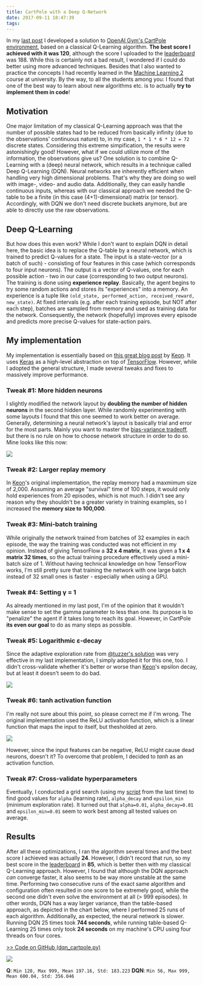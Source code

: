 ```yaml
---
title: CartPole with a Deep Q-Network
date: 2017-09-11 18:47:39
tags:
---
```

In my [last post](https://ferdinand-muetsch.de/cartpole-with-qlearning-first-experiences-with-openai-gym.html) I developed a solution to [OpenAI Gym's CartPole environment](https://gym.openai.com/envs/CartPole-v0), based on a classical Q-Learning algorithm. **The best score I achieved with it was 120**, although the score I uploaded to the [leaderboard](https://gym.openai.com/evaluations/eval_emRbuGdHRnWoJuMUnPwd1Q) was 188. While this is certainly not a bad result, I wondered if I could do better using more advanced techniques. Besides that I also wanted to practice the concepts I had recently learned in the [Machine Learning 2](http://www.aifb.kit.edu/web/Lehre/Vorlesung_Maschinelles_Lernen_2_%E2%80%93_Fortgeschrittene_Verfahren/en) course at university. By the way, to all the students among you: I found that one of the best way to learn about new algorithms etc. is to actually **try to implement them in code**!

## Motivation
One major limitation of my classical Q-Learning approach was that the number of possible states had to be reduced from basically infinity (due to the observations' continuous nature) to, in my case, `1 * 1 * 6 * 12 = 72` discrete states. Considering this extreme simpification, the results were astonishingly good! However, what if we could utilize more of the information, the observations give us? One solution is to combine Q-Learning with a (deep) neural network, which results in a technique called Deep Q-Learning (DQN). Neural networks are inherently efficient when handling very high dimensional problems. That's why they are doing so well with image-, video- and audio data. Additionally, they can easily handle continuous inputs, whereas with our classical approach we needed the Q-table to be a finite (in this case (4+1)-dimensional) matrix (or tensor). Accordingly, with DQN we don't need discrete buckets anymore, but are able to directly use the raw observations.

## Deep Q-Learning
But how does this even work? While I don't want to explain DQN in detail here, the basic idea is to replace the Q-table by a neural network, which is trained to predict Q-values for a state. The input is a state-vector (or a batch of such) - consisting of four features in this case (which corresponds to four input neurons). The output is a vector of Q-values, one for each possible action - two in our case (corresponding to two output neurons). The training is done using **experience replay**. Basically, the agent begins to try some random actions and stores its "experiences" into a memory. An experience is a tuple like `(old_state, performed_action, received_reward, new_state)`. At fixed intervals (e.g. after each training episode, but NOT after each step), batches are sampled from memory and used as training data for the network. Consequently, the network (hopefully) improves every episode and predicts more precise Q-values for state-action pairs. 

## My implementation
My implementation is essentially based on [this great blog post](https://keon.io/deep-q-learning/) by [Keon](https://github.com/keon). It uses [Keras](http://keras.io) as a high-level abstraction on top of [TensorFlow](http://tensorflow.com). However, while I adopted the general structure, I made several tweaks and fixes to massively improve performance. 

### Tweak #1: More hidden neurons
I slightly modified the network layout by **doubling the number of hidden neurons** in the second hidden layer. While randomly experimenting with some layouts I found that this one seemed to work better on average. Generally, determining a neural network's layout is basically trial and error for the most parts. Mainly you want to master the [bias-variance tradeoff](https://en.wikipedia.org/wiki/Bias%E2%80%93variance_tradeoff), but there is no rule on how to choose network structure in order to do so. Mine looks like this now:

![](images/dqn4.png)

### Tweak #2: Larger replay memory
In [Keon](https://github.com/keon)'s original implementation, the replay memory had a maxmimum size of 2,000. Assuming an average "survival" time of 100 steps, it would only hold experiences from 20 episodes, which is not much. I didn't see any reason why they shouldn't be a greater variety in training examples, so I increased the **memory size to 100,000**.

### Tweak #3: Mini-batch training
While originally the network trained from batches of 32 examples in each episode, the way the training was conducted was not efficient in my opinion. Instead of giving TensorFlow a **32 x 4 matrix**, it was given a **1 x 4 matrix 32 times**, so the actual training procedure effectively used a mini-batch size of 1. Without having technical knowledge on how TensorFlow works, I'm still pretty sure that training the network with one large batch instead of 32 small ones is faster - especially when using a GPU. 

### Tweak #4: Setting γ = 1
As already mentioned in my last post, I'm of the opinion that it wouldn't make sense to set the gamma parameter to less than one. Its purpose is to "penalize" the agent if it takes long to reach its goal. However, in CartPole **its even our goal** to do as many steps as possible. 

### Tweak #5: Logarithmic ε-decay
Since the adaptive exploration rate from [@tuzzer's solution](https://medium.com/@tuzzer/cart-pole-balancing-with-q-learning-b54c6068d947) was very effective in my last implementation, I simply adopted it for this one, too. I didn't cross-validate whether it's better or worse than [Keon](https://github.com/keon)'s epsilon decay, but at least it doesn't seem to do bad.

![](images/dqn3.png)

### Tweak #6: tanh activation function
I'm really not sure about this point, so please correct me if I'm wrong. The original implementation used the ReLU activation function, which is a linear function that maps the input to itself, but thesholded at zero.

![](images/dqn2.png)

However, since the input features can be negative, ReLU might cause dead neurons, doesn't it? To overcome that problem, I decided to _tanh_ as an activation function.

### Tweak #7: Cross-validate hyperparameters
Eventually, I conducted a grid search (using my [script](https://gist.github.com/n1try/87b442fce7f7d58606f462191c6d6033) from the last time) to find good values for `alpha` (learning rate), `alpha_decay` and `epsilon_min` (minimum exploration rate). It turned out that `alpha=0.01`, `alpha_decay=0.01` and `epsilon_min=0.01` seem to work best among all tested values on average.

## Results
After all these optimizations, I ran the algorithm several times and the best score I achieved was actually **24**. However, I didn't record that run, so my best score in the [leaderboard](https://gym.openai.com/evaluations/eval_EIcM1ZBnQW2LBaFN6FY65g) in **85**, which is better then with my classical Q-Learning approach.
However, I found that although the DQN approach _can_ converge faster, it also seems to be way more unstable at the same time. Performing two consecutive runs of the exact same algorithm and configuration often resulted in one score to be extremely good, while the second one didn't even solve the environment at all (> 999 episodes). In other words, DQN has a way larger variance, than the table-based approach, as depicted in the chart below, where I performed 25 runs of each algorithm. Additionally, as expected, the neural network is slower. Running DQN 25 times took **744 seconds**, while running table-based Q-Learning 25 times only took **24 seconds** on my machine's CPU using four threads on four cores. 

[>> Code on GitHub (dqn_cartpole.py)](https://gist.github.com/n1try/2a6722407117e4d668921fce53845432)

![](images/dqn1.png)

**Q**: `Min 120, Max 999, Mean 197.16, Std: 183.223`
**DQN**: `Min 56, Max 999, Mean 600.04, Std: 356.046`